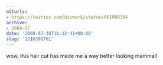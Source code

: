 ```yaml
---
alturls:
- https://twitter.com/bismark/status/861998304
archive:
- 2008-07
date: '2008-07-18T16:32:41+00:00'
slug: '1216398761'
---
```


wow, this hair cut has made me a way better looking mammal!

